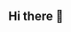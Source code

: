## Hi there 👋

<!--
**jonathanatshangrilamusic/jonathanatshangrilamusic** is a ✨ _special_ ✨ repository because its `README.md` (this file) appears on your GitHub profile.

Here are some ideas to get you started:

- 🔭 I’m currently working on ... Python, Django, and Flask Web Apps. I also create videos, screen recordings, and instructional content on LTspice.
- 🌱 I’m currently learning ... Cadence OrCAD, KiCAD, and AutoDesk EagleCAD.
- 👯 I’m looking to collaborate on ... Python, C++, Java, and other programming and Computer Science projects. Anything music or audio related is interesting to me. My dream is to be the next Casio, KORG, Yamaha, and / or Roland.
- 🤔 I’m looking for help with ... Embedded Systems, Arduino, Raspberry Pi, Beaglebone Black, STK500, AVR, etc.
- 💬 Ask me about ... what I like about music and songwriting.
- 📫 How to reach me: ... e-mail me at jonathantuantran@gmail.com or DM me on Facebook/Instagram, X.com at @thejonathanjin
- 😄 Pronouns: ... He/Him
- ⚡ Fun fact: ... I produce music on Reason Studios & Ableton Live too.
-->

